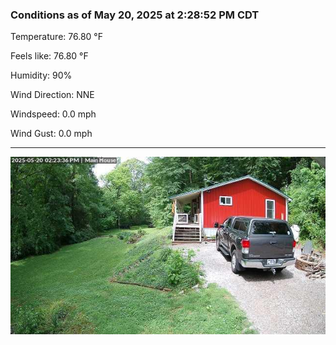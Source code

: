 ### Conditions as of May 20, 2025 at 2:28:52 PM CDT 

Temperature: 76.80 &deg;F

Feels like: 76.80 &deg;F

Humidity: 90%

Wind Direction: NNE

Windspeed: 0.0 mph

Wind Gust: 0.0 mph

---

<img src="./images/latest.jpeg"/>

